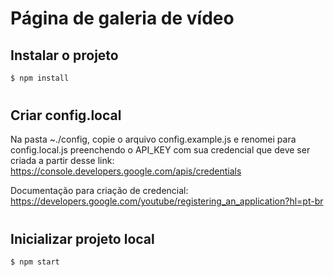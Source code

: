 # Página de galeria de vídeo

## Instalar o projeto
```sh
$ npm install
```
#
## Criar config.local
Na pasta ~./config, copie o arquivo config.example.js e renomei para config.local.js preenchendo o API_KEY com sua credencial que deve ser criada a partir desse link:
https://console.developers.google.com/apis/credentials

Documentação para criação de credencial:
https://developers.google.com/youtube/registering_an_application?hl=pt-br
#

## Inicializar projeto local
```sh
$ npm start
```
